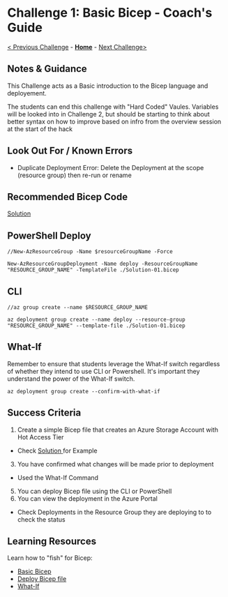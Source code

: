 # Challenge 1: Basic Bicep - Coach's Guide

[< Previous Challenge](./Solution-00.md) - **[Home](./README.md)** - [Next Challenge>](./Solution-02.md)

## Notes & Guidance

This Challenge acts as a Basic introduction to the Bicep language and deployement. 

The students can end this challenge with "Hard Coded" Vaules. Variables will be looked into in Challenge 2, but should be starting to think about better syntax on how to improve based on infro from the overview session at the start of the hack

## Look Out For / Known Errors 

  - Duplicate Deployment Error: Delete the Deployment at the scope (resource group) then re-run or rename

## Recommended Bicep Code
[ Solution ](https://github.com/nicolalgallacher/Bicep_WhatTheHack/blob/main/Coach/Solutions/Solution-01.bicep)

## PowerShell Deploy 

```
//New-AzResourceGroup -Name $resourceGroupName -Force

New-AzResourceGroupDeployment -Name deploy -ResourceGroupName "RESOURCE_GROUP_NAME" -TemplateFile ./Solution-01.bicep

 ```

## CLI 

```
//az group create --name $RESOURCE_GROUP_NAME

az deployment group create --name deploy --resource-group "RESOURCE_GROUP_NAME" --template-file ./Solution-01.bicep

```
## What-If

Remember to ensure that students leverage the What-If switch regardless of whether they intend to use CLI or Powershell.  It's important they understand the power of the What-If switch.

```
az deployment group create --confirm-with-what-if

```

## Success Criteria 

1. Create a simple Bicep file that creates an Azure Storage Account with Hot Access Tier
  - Check [ Solution ](https://github.com/nicolalgallacher/Bicep_WhatTheHack/blob/main/Coach/Solutions/Solution-01.bicep) for Example
3. You have confirmed what changes will be made prior to deployment
  - Used the What-If Command 
5. You can deploy Bicep file using the CLI or PowerShell
6. You can view the deployment in the Azure Portal 
  - Check Deployments in the Resource Group they are deploying to to check the status

## Learning Resources
Learn how to "fish" for Bicep:
- [Basic Bicep](https://github.com/Azure/bicep/blob/main/docs/tutorial/01-simple-template.md)
- [Deploy Bicep file](https://github.com/Azure/bicep/blob/main/docs/tutorial/02-deploying-a-bicep-file.md)
- [What-If](https://docs.microsoft.com/en-us/azure/azure-resource-manager/bicep/deploy-what-if?tabs=azure-powershell%2CCLI)
